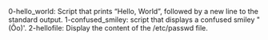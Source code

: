 0-hello_world: Script that prints “Hello, World”, followed by a new line to the standard output.
1-confused_smiley: script that displays a confused smiley "(Ôo)'.
2-hellofile: Display the content of the /etc/passwd file.

